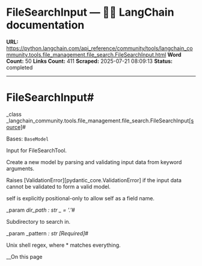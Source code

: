 # FileSearchInput — 🦜🔗 LangChain  documentation

**URL:** https://python.langchain.com/api_reference/community/tools/langchain_community.tools.file_management.file_search.FileSearchInput.html
**Word Count:** 50
**Links Count:** 411
**Scraped:** 2025-07-21 08:09:13
**Status:** completed

---

# FileSearchInput\#

_class _langchain\_community.tools.file\_management.file\_search.FileSearchInput[\[source\]](https://python.langchain.com/api_reference/_modules/langchain_community/tools/file_management/file_search.html#FileSearchInput)\#     

Bases: `BaseModel`

Input for FileSearchTool.

Create a new model by parsing and validating input data from keyword arguments.

Raises \[ValidationError\]\[pydantic\_core.ValidationError\] if the input data cannot be validated to form a valid model.

self is explicitly positional-only to allow self as a field name.

_param _dir\_path _: str_ _ = '.'_\#     

Subdirectory to search in.

_param _pattern _: str_ _\[Required\]_\#     

Unix shell regex, where \* matches everything.

__On this page